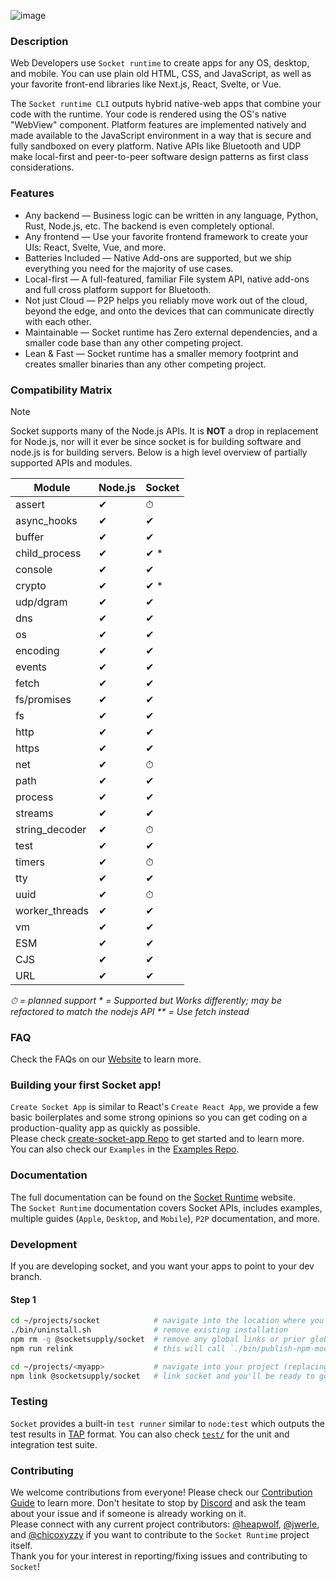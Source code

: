 ![image](https://github.com/socketsupply/socket/assets/136109/93abfcbe-e880-4548-b3e0-dc7e09292ca6)


### Description

Web Developers use `Socket runtime` to create apps for any OS, desktop, and mobile. You can use plain old HTML, CSS, and JavaScript, as well as your favorite front-end libraries like Next.js, React, Svelte, or Vue.  

The `Socket runtime CLI` outputs hybrid native-web apps that combine your code with the runtime. Your code is rendered using the OS's native "WebView" component. Platform features are implemented natively and made available to the JavaScript environment in a way that is secure and fully sandboxed on every platform. Native APIs like Bluetooth and UDP make local-first and peer-to-peer software design patterns as first class considerations.


### Features

* Any backend &mdash; Business logic can be written in any language, Python, Rust, Node.js, etc. The backend is even completely optional.
* Any frontend &mdash; Use your favorite frontend framework to create your UIs: React, Svelte, Vue, and more.
* Batteries Included &mdash; Native Add-ons are supported, but we ship everything you need for the majority of use cases.
* Local-first &mdash; A full-featured, familiar File system API, native add-ons and full cross platform support for Bluetooth.
* Not just Cloud &mdash; P2P helps you reliably move work out of the cloud, beyond the edge, and onto the devices that can communicate directly with each other.
* Maintainable &mdash; Socket runtime has Zero external dependencies, and a smaller code base than any other competing project.
* Lean & Fast &mdash; Socket runtime has a smaller memory footprint and creates smaller binaries than any other competing project.


### Compatibility Matrix

> [!NOTE]
> Socket supports many of the Node.js APIs. It is **NOT** a drop in replacement for Node.js, nor will it ever be since socket is for building software and node.js is for building servers. Below is a high level overview of partially supported APIs and modules.

| Module            | Node.js    | Socket    |
| ----------------- | ---------- | --------- |
| assert            | ✔︎          | ⏱         |
| async_hooks       | ✔︎          | ✔︎         |
| buffer            | ✔︎          | ✔︎️         |
| child_process     | ✔︎          | ✔︎️  \*     |
| console           | ✔︎          | ✔︎         |
| crypto            | ✔︎          | ✔︎  \*     |
| udp/dgram         | ✔︎          | ✔︎️         |
| dns               | ✔︎          | ✔︎️         |
| os                | ✔︎          | ✔︎️         |
| encoding          | ✔︎          | ✔︎         |
| events            | ✔︎          | ✔︎         |
| fetch             | ✔︎          | ✔︎         |
| fs/promises       | ✔︎          | ✔︎         |
| fs                | ✔︎          | ✔︎         |
| http              | ✔︎          | ✔︎         |
| https             | ✔︎          | ✔︎         |
| net               | ✔︎          | ⏱         |
| path              | ✔︎          | ✔︎         |
| process           | ✔︎          | ✔︎         |
| streams           | ✔︎          | ✔︎         |
| string_decoder    | ✔︎          | ⏱         |
| test              | ✔︎          | ✔︎️         |
| timers            | ✔︎          | ⏱         |
| tty               | ✔︎          | ✔︎️         |
| uuid              | ✔︎          | ⏱         |
| worker_threads    | ✔︎          | ✔︎         |
| vm                | ✔︎          | ✔︎         |
| ESM               | ✔︎          | ✔︎         |
| CJS               | ✔︎          | ✔︎         |
| URL               | ✔︎          | ✔︎         |

_⏱ = planned support_
_\* = Supported but Works differently; may be refactored to match the nodejs API_
_\*\* = Use fetch instead_


### FAQ

Check the FAQs on our [Website](https://socketsupply.co/guides/#faq) to learn more.


### Building your first Socket app!

`Create Socket App` is similar to React's `Create React App`, we provide a few basic boilerplates and some strong opinions so you can get coding on a production-quality app as quickly as possible.  
Please check [create-socket-app Repo](https://github.com/socketsupply/create-socket-app) to get started and to learn more.  
You can also check our `Examples` in the [Examples Repo](https://github.com/socketsupply/socket-examples).  


### Documentation

The full documentation can be found on the [Socket Runtime](https://socketsupply.co/) website.  
The `Socket Runtime` documentation covers Socket APIs, includes examples, multiple guides (`Apple`, `Desktop`, and `Mobile`), `P2P` documentation, and more.


### Development

If you are developing socket, and you want your apps to point to your dev branch.


#### Step 1

```bash
cd ~/projects/socket            # navigate into the location where you cloned this repo
./bin/uninstall.sh              # remove existing installation
npm rm -g @socketsupply/socket  # remove any global links or prior global npm installs
npm run relink                  # this will call `./bin/publish-npm-modules.sh --link` (accepts NO_ANDROID=1, NO_IOS=1, and DEBUG=1)
```

```bash
cd ~/projects/<myapp>           # navigate into your project (replacing <myapp> with whatever it's actually called
npm link @socketsupply/socket   # link socket and you'll be ready to go.
```


### Testing

`Socket` provides a built-in `test runner` similar to `node:test` which outputs the test results in [TAP](https://testanything.org/) format.
 You can also check [`test/`](test/) for the unit and integration test suite.


### Contributing

We welcome contributions from everyone! Please check our [Contribution Guide](CONTRIBUTING.md) to learn more.
Don't hesitate to stop by [Discord](https://discord.com/invite/YPV32gKCsH) and ask the team about your issue and if someone is already working on it.  
Please connect with any current project contributors: [@heapwolf][0], [@jwerle][1], and [@chicoxyzzy][2] if you want to contribute to the `Socket Runtime` project itself.  
Thank you for your interest in reporting/fixing issues and contributing to `Socket`!  

[0]:https://github.com/heapwolf
[1]:https://github.com/jwerle
[2]:https://github.com/chicoxyzzy

